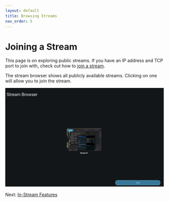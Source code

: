 ```yaml
---
layout: default
title: Browsing Streams
nav_order: 5
---
```


# Joining a Stream

This page is on exploring public streams. If you have an IP address and TCP port to join with, check out how to [join a stream](joining-streams).

The stream browser shows all publicly available streams. Clicking on one will allow you to join the stream.

<img src="images/stream_browser.png" alt="stream_browser" style="max-height: 400px; height: auto; width: auto;" />


Next: [In-Stream Features](/features/chat)